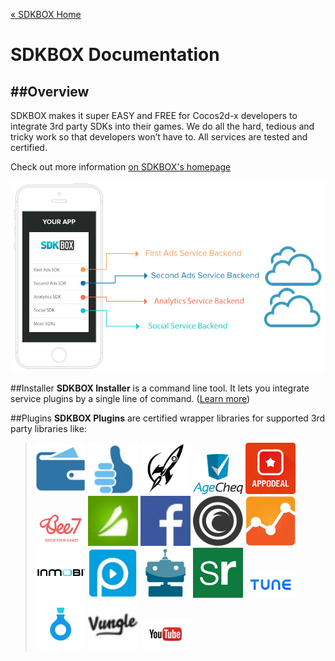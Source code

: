 [&#171; SDKBOX Home](http://sdkbox.com)

<h1>SDKBOX Documentation</h1>

##Overview
---
SDKBOX makes it super EASY and FREE for Cocos2d-x developers to integrate 3rd party SDKs into their games. We do all the hard, tedious and tricky work so that developers won’t have to. All services are tested and certified. 

Check out more information [on SDKBOX's homepage](http://sdkbox.com)

![chart](./imgs/phone-demo.jpg)


##Installer
__SDKBOX Installer__ is a command line tool. It lets you integrate service plugins by a single line of command. ([Learn more](./installer/))


##Plugins
__SDKBOX Plugins__ are certified wrapper libraries for supported 3rd party libraries like: 

> ![chart](./imgs/iap.png)
> ![chart](./imgs/review.jpg)
> ![chart](./imgs/adcolony.jpg)
> ![chart](./imgs/agecheq.png)
> ![chart](./imgs/appodeal.png)
> ![chart](./imgs/bee7.jpg)
> ![chart](./imgs/chartboost.jpg)
> ![chart](./imgs/facebook.jpg)
> ![chart](./imgs/flurry.png)
> ![chart](./imgs/ga.jpg)
> ![chart](./imgs/inmobi.jpg)
> ![chart](./imgs/playphone.jpg)
> ![chart](./imgs/soomla.png)
> ![chart](./imgs/sr.png)
> ![chart](./imgs/tune.jpg)
> ![chart](./imgs/valuepotion.jpg)
> ![chart](./imgs/vungle.jpg)
> ![chart](./imgs/youtube.png)

<style>
blockquote img {width:80px}
</style>